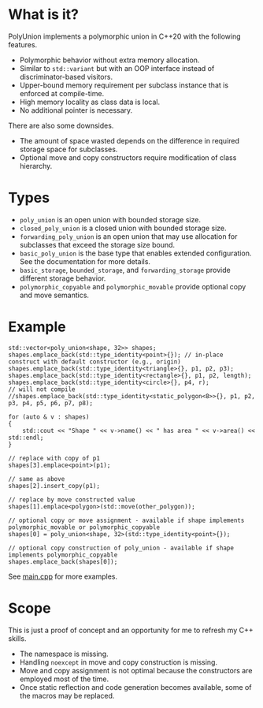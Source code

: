 # What is it?

PolyUnion implements a polymorphic union in C++20 with the following features.

* Polymorphic behavior without extra memory allocation.
* Similar to `std::variant` but with an OOP interface instead of discriminator-based visitors.
* Upper-bound memory requirement per subclass instance that is enforced at compile-time.
* High memory locality as class data is local.
* No additional pointer is necessary.

There are also some downsides.

* The amount of space wasted depends on the difference in required storage space for subclasses.
* Optional move and copy constructors require modification of class hierarchy.

# Types

* `poly_union` is an open union with bounded storage size.
* `closed_poly_union` is a closed union with bounded storage size.
* `forwarding_poly_union` is an open union that may use allocation for subclasses that exceed the storage size bound.
* `basic_poly_union` is the base type that enables extended configuration.  See the documentation for more details.
* `basic_storage`, `bounded_storage`, and `forwarding_storage` provide different storage behavior.
* `polymorphic_copyable` and `polymorphic_movable` provide optional copy and move semantics.

# Example

```
std::vector<poly_union<shape, 32>> shapes;
shapes.emplace_back(std::type_identity<point>{}); // in-place construct with default constructor (e.g., origin)
shapes.emplace_back(std::type_identity<triangle>{}, p1, p2, p3);
shapes.emplace_back(std::type_identity<rectangle>{}, p1, p2, length);
shapes.emplace_back(std::type_identity<circle>{}, p4, r);
// will not compile
//shapes.emplace_back(std::type_identity<static_polygon<8>>{}, p1, p2, p3, p4, p5, p6, p7, p8);

for (auto & v : shapes)
{
    std::cout << "Shape " << v->name() << " has area " << v->area() << std::endl;
}

// replace with copy of p1
shapes[3].emplace<point>(p1);

// same as above
shapes[2].insert_copy(p1);

// replace by move constructed value
shapes[1].emplace<polygon>(std::move(other_polygon));

// optional copy or move assignment - available if shape implements polymorphic_movable or polymorphic_copyable
shapes[0] = poly_union<shape, 32>(std::type_identity<point>{});

// optional copy construction of poly_union - available if shape implements polymorphic_copyable
shapes.emplace_back(shapes[0]);
```

See [main.cpp](main.cpp) for more examples.

# Scope

This is just a proof of concept and an opportunity for me to refresh my C++ skills.

* The namespace is missing.
* Handling `noexcept` in move and copy construction is missing.
* Move and copy assignment is not optimal because the constructors are employed most of the time.
* Once static reflection and code generation becomes available, some of the macros may be replaced.
